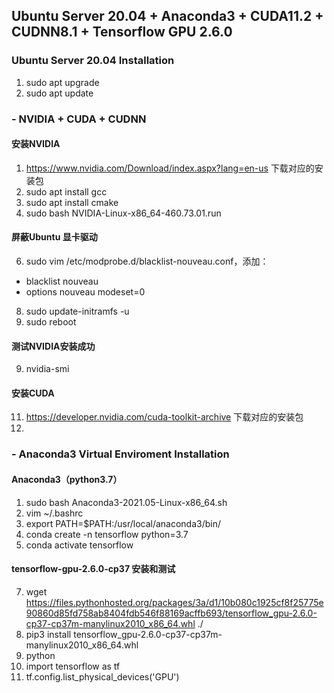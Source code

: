 ## Ubuntu Server 20.04 + Anaconda3 + CUDA11.2 + CUDNN8.1 + Tensorflow GPU 2.6.0

### Ubuntu Server 20.04 Installation
1. sudo apt upgrade
2. sudo apt update


### - NVIDIA + CUDA + CUDNN
#### 安装NVIDIA
1. https://www.nvidia.com/Download/index.aspx?lang=en-us 下载对应的安装包
2. sudo apt install gcc
3. sudo apt install cmake
4. sudo bash NVIDIA-Linux-x86_64-460.73.01.run
#### 屏蔽Ubuntu 显卡驱动
6. sudo vim /etc/modprobe.d/blacklist-nouveau.conf，添加：  
- blacklist nouveau
- options nouveau modeset=0
8. sudo update-initramfs -u
9. sudo reboot
#### 测试NVIDIA安装成功
9. nvidia-smi
#### 安装CUDA
11. https://developer.nvidia.com/cuda-toolkit-archive 下载对应的安装包
12. 

### - Anaconda3 Virtual Enviroment Installation 
#### Anaconda3（python3.7）
1. sudo bash Anaconda3-2021.05-Linux-x86_64.sh
2. vim ~/.bashrc
3. export PATH=$PATH:/usr/local/anaconda3/bin/
4. conda create -n tensorflow python=3.7
5. conda activate tensorflow

#### tensorflow-gpu-2.6.0-cp37 安装和测试
7. wget https://files.pythonhosted.org/packages/3a/d1/10b080c1925cf8f25775e90860d85fd758ab8404fdb546f88169acffb693/tensorflow_gpu-2.6.0-cp37-cp37m-manylinux2010_x86_64.whl ./
8. pip3 install tensorflow_gpu-2.6.0-cp37-cp37m-manylinux2010_x86_64.whl
9. python
10. import tensorflow as tf
11. tf.config.list_physical_devices('GPU')

